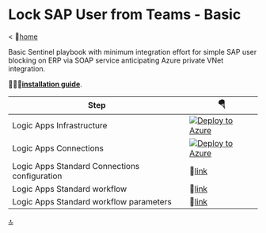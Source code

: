 # Lock SAP User from Teams - Basic

< 🏡[home](../README.md)

Basic Sentinel playbook with minimum integration effort for simple SAP user blocking on ERP via SOAP service anticipating Azure private VNet integration.

👨🏽‍🔧[**installation guide**](../INSTALLATION.md).

| Step | 🪂 |
| --- | --- |
| Logic Apps Infrastructure | [![Deploy to Azure](https://aka.ms/deploytoazurebutton)](https://portal.azure.com/#create/Microsoft.Template/uri/https%3A%2F%2Fraw.githubusercontent.com%2FMartinPankraz%2FAzure-Sentinel%2Fadd-sap-playbooks-standard%2FSolutions%2FSAP%2FPlaybooks%2FBasic-SAPLockUser-STD%2Fazuredeploy.json) |
| Logic Apps Connections | [![Deploy to Azure](https://aka.ms/deploytoazurebutton)](https://portal.azure.com/#create/Microsoft.Template/uri/https%3A%2F%2Fraw.githubusercontent.com%2FMartinPankraz%2FAzure-Sentinel%2Fadd-sap-playbooks-standard%2FSolutions%2FSAP%2FPlaybooks%2FBasic-SAPLockUser-STD%2Fazureconnectordeploy.json) |
| Logic Apps Standard Connections configuration | 🔗[link](connections.json) |
| Logic Apps Standard workflow | 🔗[link](workflow.json) |
| Logic Apps Standard workflow parameters | 🔗[link](workflowparameters.json) |

[🔝](#)
